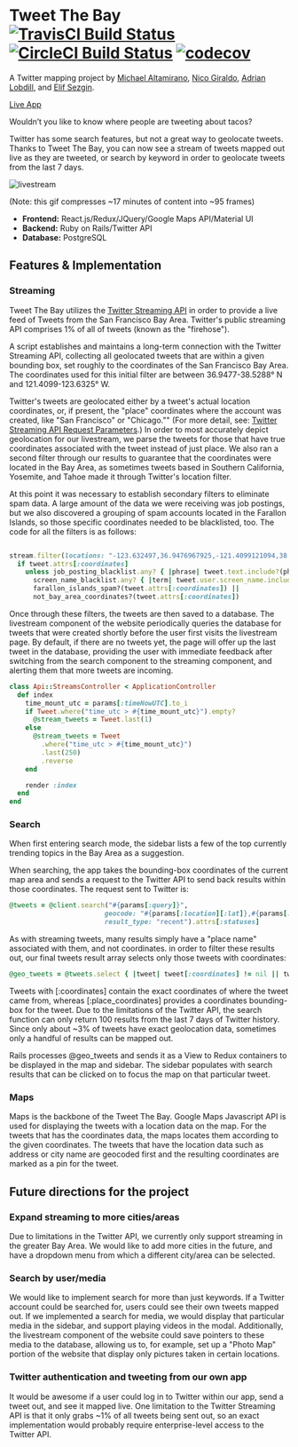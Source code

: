 # Tweet The Bay [![TravisCI Build Status](https://travis-ci.org/tweetthebay/TweetTheBay.svg?branch=master)](https://travis-ci.org/tweetthebay/TweetTheBay) [![CircleCI Build Status](https://circleci.com/gh/tweetthebay/TweetTheBay.png?style=shield&circle-token=:circle-token)](https://circleci.com/gh/tweetthebay/TweetTheBay) [![codecov](https://codecov.io/gh/tweetthebay/TweetTheBay/branch/master/graph/badge.svg)](https://codecov.io/gh/tweetthebay/TweetTheBay)

A Twitter mapping project by [Michael Altamirano][michael], [Nico Giraldo][nico], [Adrian Lobdill][adrian],  and [Elif Sezgin][elif].

[Live App][live]

[live]: http://www.tweetthebay.com/


[michael]: https://github.com/mjaltamirano
[adrian]: https://github.com/slolobdill44
[nico]: https://github.com/ngeeraldo
[elif]: https://github.com/elifsezgin


Wouldn’t you like to know where people are tweeting about tacos?

Twitter has some search features, but not a great way to geolocate tweets. Thanks to Tweet The Bay, you can now see a stream of tweets mapped out live as they are tweeted, or search by keyword in order to geolocate tweets from the last 7 days.

![livestream](./docs/tweetthebaylivestream.gif)

(Note: this gif compresses ~17 minutes of content into ~95 frames)

* **Frontend:** React.js/Redux/JQuery/Google Maps API/Material UI
* **Backend:** Ruby on Rails/Twitter API
* **Database:** PostgreSQL

## Features & Implementation

### Streaming

Tweet The Bay utilizes the [Twitter Streaming API][twitterlink] in order to provide a live feed of Tweets from the San Francisco Bay Area. Twitter's public streaming API comprises 1% of all of tweets (known as the "firehose").

[twitterlink]: https://dev.twitter.com/streaming/overview

A script establishes and maintains a long-term connection with the Twitter Streaming API, collecting all geolocated tweets that are within a given bounding box, set roughly to the coordinates of the San Francisco Bay Area. The coordinates used for this initial filter are between 36.9477-38.5288° N and 121.4099-123.6325° W.

Twitter's tweets are geolocated either by a tweet's actual location coordinates, or, if present, the "place" coordinates where the account was created, like "San Francisco" or "Chicago."" (For more detail, see: [Twitter Streaming API Request Parameters][locationparameters].) In order to most accurately depict geolocation for our livestream, we parse the tweets for those that have true coordinates associated with the tweet instead of just place. We also ran a second filter through our results to guarantee that the coordinates were located in the Bay Area, as sometimes tweets based in Southern California, Yosemite, and Tahoe made it through Twitter's location filter.

[locationparameters]:https://dev.twitter.com/streaming/overview/request-parameters#locations

At this point it was necessary to establish secondary filters to eliminate spam data. A large amount of the data we were receiving was job postings, but we also discovered a grouping of spam accounts located in the Farallon Islands, so those specific coordinates needed to be blacklisted, too. The code for all the filters is as follows:

```Ruby

stream.filter(locations: "-123.632497,36.9476967925,-121.4099121094,38.5288302896") do |tweet|
  if tweet.attrs[:coordinates]
    unless job_posting_blacklist.any? { |phrase| tweet.text.include?(phrase) } ||
      screen_name_blacklist.any? { |term| tweet.user.screen_name.include?(term) } ||
      farallon_islands_spam?(tweet.attrs[:coordinates]) ||
      not_bay_area_coordinates?(tweet.attrs[:coordinates])

```

Once through these filters, the tweets are then saved to a database. The livestream component of the website periodically queries the database for tweets that were created shortly before the user first visits the livestream page. By default, if there are no tweets yet, the page will offer up the last tweet in the database, providing the user with immediate feedback after switching from the search component to the streaming component, and alerting them that more tweets are incoming.

```Ruby
class Api::StreamsController < ApplicationController
  def index
    time_mount_utc = params[:timeNowUTC].to_i
    if Tweet.where("time_utc > #{time_mount_utc}").empty?
      @stream_tweets = Tweet.last(1)
    else
      @stream_tweets = Tweet
        .where("time_utc > #{time_mount_utc}")
        .last(250)
        .reverse
    end

    render :index
  end
end
```

### Search

When first entering search mode, the sidebar lists a few of the top currently trending topics in the Bay Area as a suggestion.

When searching, the app takes the bounding-box coordinates of the current map area and sends a request to the Twitter API to send back results within those coordinates. The request sent to Twitter is:

```Ruby
@tweets = @client.search("#{params[:query]}",
                        geocode: "#{params[:location][:lat]},#{params[:location][:lng]},#{params[:location][:radius]}mi",
                        result_type: "recent").attrs[:statuses]
```

As with streaming tweets, many results simply have a "place name" associated with them, and not coordinates. in order to filter these results out, our final tweets result array selects only those tweets with coordinates:

```Ruby
@geo_tweets = @tweets.select { |tweet| tweet[:coordinates] != nil || tweet[:place_coordinates] != nil}
```
Tweets with [:coordinates] contain the exact coordinates of where the tweet came from, whereas [:place_coordinates] provides a coordinates bounding-box for the tweet. Due to the limitations of the Twitter API, the search function can only return 100 results from the last 7 days of Twitter history. Since only about ~3% of tweets have exact geolocation data, sometimes only a handful of results can be mapped out.

Rails processes @geo_tweets and sends it as a View to Redux containers to be displayed in the map and sidebar. The sidebar populates with search results that can be clicked on to focus the map on that particular tweet.

### Maps

Maps is the backbone of the Tweet The Bay. Google Maps Javascript API is used for displaying the tweets with a location data on the map. For the tweets that has the coordinates data, the maps locates them according to the given coordinates. The tweets that have the location data such as address or city name are geocoded first and the resulting coordinates are marked as a pin for the tweet.

## Future directions for the project

### Expand streaming to more cities/areas

Due to limitations in the Twitter API, we currently only support streaming in the greater Bay Area. We would like to add more cities in the future, and have a dropdown menu from which a different city/area can be selected.

### Search by user/media

We would like to implement search for more than just keywords. If a Twitter account could be searched for, users could see their own tweets mapped out. If we implemented a search for media, we would display that particular media in the sidebar, and support playing videos in the modal. Additionally, the livestream component of the website could save pointers to these media to the database, allowing us to, for example, set up a "Photo Map" portion of the website that display only pictures taken in certain locations.

### Twitter authentication and tweeting from our own app

It would be awesome if a user could log in to Twitter within our app, send a tweet out, and see it mapped live. One limitation to the Twitter Streaming API is that it only grabs ~1% of all tweets being sent out, so an exact implementation would probably require enterprise-level access to the Twitter API.

